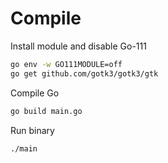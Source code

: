 # Compile

Install module and disable Go-111

```sh
go env -w GO111MODULE=off
go get github.com/gotk3/gotk3/gtk
```

Compile Go

```sh
go build main.go
```

Run binary

```sh
./main
```


